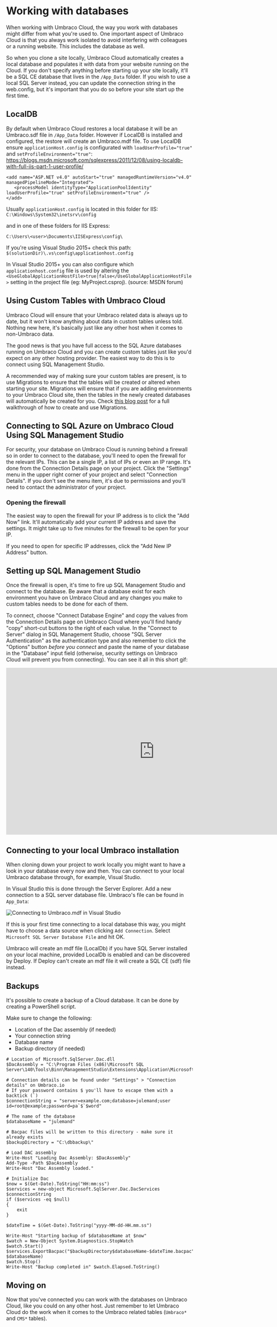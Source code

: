 # Working with databases
When working with Umbraco Cloud, the way you work with databases might differ from what you're used to. One important aspect of Umbraco Cloud is that you always work isolated to avoid interfering with colleagues or a running website. This includes the database as well.

So when you clone a site locally, Umbraco Cloud automatically creates a local database and populates it with data from your website running on the Cloud. If you don't specify anything before starting up your site locally, it'll be a SQL CE database that lives in the `/App_Data` folder. If you wish to use a local SQL Server instead, you can update the connection string in the web.config, but it's important that you do so before your site start up the first time.

## LocalDB
By default when Umbraco Cloud restores a local database it will be an Umbraco.sdf file in `/App_Data` folder. However if LocalDB is installed and configured, the restore will create an Umbraco.mdf file. To use LocalDB ensure `applicationHost.config` is configurated with `loadUserProfile="true"` and `setProfileEnvironment="true"`: https://blogs.msdn.microsoft.com/sqlexpress/2011/12/08/using-localdb-with-full-iis-part-1-user-profile/

```
<add name="ASP.NET v4.0" autoStart="true" managedRuntimeVersion="v4.0" managedPipelineMode="Integrated">
   <processModel identityType="ApplicationPoolIdentity" loadUserProfile="true" setProfileEnvironment="true" />
</add>
```

Usually `applicationHost.config` is located in this folder for IIS:
`C:\Windows\System32\inetsrv\config`

and in one of these folders for IIS Express:

`C:\Users\<user>\Documents\IISExpress\config\`

If you're using Visual Studio 2015+ check this path:
`$(solutionDir)\.vs\config\applicationhost.config`

In Visual Studio 2015+ you can also configure which `applicationhost.config` file is used by altering the `<UseGlobalApplicationHostFile>true|false</UseGlobalApplicationHostFile>` setting in the project file (eg: MyProject.csproj). (source: MSDN forum)

## Using Custom Tables with Umbraco Cloud
Umbraco Cloud will ensure that your Umbraco related data is always up to date, but it won't know anything about data in custom tables unless told. Nothing new here, it's basically just like any other host when it comes to non-Umbraco data.

The good news is that you have full access to the SQL Azure databases running on Umbraco Cloud and you can create custom tables just like you'd expect on any other hosting provider. The easiest way to do this is to connect using SQL Management Studio.

A recommended way of making sure your custom tables are present, is to use Migrations to ensure that the tables will be created or altered when starting your site. Migrations will ensure that if you are adding environments to your Umbraco Cloud site, then the tables in the newly created databases will automatically be created for you. Check [this blog post](https://cultiv.nl/blog/using-umbraco-migrations-to-deploy-changes/) for a full walkthrough of how to create and use Migrations.

## Connecting to SQL Azure on Umbraco Cloud Using SQL Management Studio
For security, your database on Umbraco Cloud is running behind a firewall so in order to connect to the database, you'll need to open the firewall for the relevant IPs. This can be a single IP, a list of IPs or even an IP range. It's done from the Connection Details page on your project. Click the "Settings" menu in the upper right corner of your project and select "Connection Details". If you don't see the menu item, it's due to permissions and you'll need to contact the administrator of your project.

### Opening the firewall
The easiest way to open the firewall for your IP address is to click the "Add Now" link. It'll automatically add your current IP address and save the settings. It might take up to five minutes for the firewall to be open for your IP.

If you need to open for specific IP addresses, click the "Add New IP Address" button.

## Setting up SQL Management Studio
Once the firewall is open, it's time to fire up SQL Management Studio and connect to the database. Be aware that a database exist for each environment you have on Umbraco Cloud and any changes you make to custom tables needs to be done for each of them.

To connect, choose "Connect Database Engine" and copy the values from the Connection Details page on Umbraco Cloud where you'll find handy "copy" short-cut buttons to the right of each value. In the "Connect to Server" dialog in SQL Management Studio, choose "SQL Server Authentication" as the authentication type and also remember to click the "Options" button *before you connect* and paste the name of your database in the "Database" input field (otherwise, security settings on Umbraco Cloud will prevent you from connecting). You can see it all in this short gif:

<iframe width="800" height="450" src="https://www.youtube.com/embed/f3YIEHGHZB4?rel=0" frameborder="0" allow="autoplay; encrypted-media" allowfullscreen></iframe>

## Connecting to your local Umbraco installation
When cloning down your project to work locally you might want to have a look in your database every now and then. You can connect to your local Umbraco database through, for example, Visual Studio.

In Visual Studio this is done through the Server Explorer. Add a new connection to a SQL server database file. Umbraco's file can be found in `App_Data`:

![Connecting to Umbraco.mdf in Visual Studio](images/connect-via-vsstudio.gif)

If this is your first time connecting to a local database this way, you might have to choose a data source when clicking `Add Connection`. Select `Microsoft SQL Server Database File` and hit OK.

Umbraco will create an mdf file (LocalDb) if you have SQL Server installed on your local machine, provided LocalDb is enabled and can be discovered by Deploy. If Deploy can't create an mdf file it will create a SQL CE (sdf) file instead. 

## Backups
It's possible to create a backup of a Cloud database. It can be done by creating a PowerShell script.

Make sure to change the following:
- Location of the Dac assembly (if needed)
- Your connection string
- Database name
- Backup directory (if needed)

```
# Location of Microsoft.SqlServer.Dac.dll
$DacAssembly = "C:\Program Files (x86)\Microsoft SQL Server\140\Tools\Binn\ManagementStudio\Extensions\Application\Microsoft.SqlServer.Dac.dll"

# Connection details can be found under "Settings" > "Connection details" on Umbraco.io
# If your password contains $ you'll have to escape them with a backtick (`)
$connectionString = "server=example.com;database=julemand;user id=root@example;password=pa`$`$word"

# The name of the database
$databaseName = "julemand"

# Bacpac files will be written to this directory - make sure it already exists
$backupDirectory = "C:\dbbackup\"

# Load DAC assembly
Write-Host "Loading Dac Assembly: $DacAssembly"
Add-Type -Path $DacAssembly
Write-Host "Dac Assembly loaded."

# Initialize Dac
$now = $(Get-Date).ToString("HH:mm:ss")
$services = new-object Microsoft.SqlServer.Dac.DacServices $connectionString
if ($services -eq $null)
{
    exit
}

$dateTime = $(Get-Date).ToString("yyyy-MM-dd-HH.mm.ss")

Write-Host "Starting backup of $databaseName at $now"
$watch = New-Object System.Diagnostics.StopWatch
$watch.Start()
$services.ExportBacpac("$backupDirectory$databaseName-$dateTime.bacpac", $databaseName)
$watch.Stop()
Write-Host "Backup completed in" $watch.Elapsed.ToString()
```

## Moving on
Now that you've connected you can work with the databases on Umbraco Cloud, like you could on any other host. Just remember to let Umbraco Cloud do the work when it comes to the Umbraco related tables (`Umbraco*` and `CMS*` tables).

